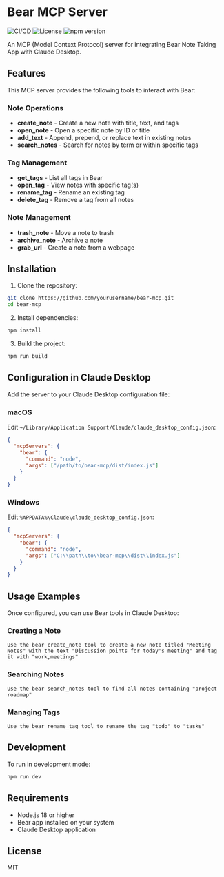 # Bear MCP Server

![CI/CD](https://github.com/philgetzen/bear-mcp/workflows/CI%2FCD%20Pipeline/badge.svg)
![License](https://img.shields.io/github/license/philgetzen/bear-mcp)
![npm version](https://img.shields.io/npm/v/bear-mcp)

An MCP (Model Context Protocol) server for integrating Bear Note Taking App with Claude Desktop.

## Features

This MCP server provides the following tools to interact with Bear:

### Note Operations
- **create_note** - Create a new note with title, text, and tags
- **open_note** - Open a specific note by ID or title
- **add_text** - Append, prepend, or replace text in existing notes
- **search_notes** - Search for notes by term or within specific tags

### Tag Management
- **get_tags** - List all tags in Bear
- **open_tag** - View notes with specific tag(s)
- **rename_tag** - Rename an existing tag
- **delete_tag** - Remove a tag from all notes

### Note Management
- **trash_note** - Move a note to trash
- **archive_note** - Archive a note
- **grab_url** - Create a note from a webpage

## Installation

1. Clone the repository:
```bash
git clone https://github.com/yourusername/bear-mcp.git
cd bear-mcp
```

2. Install dependencies:
```bash
npm install
```

3. Build the project:
```bash
npm run build
```

## Configuration in Claude Desktop

Add the server to your Claude Desktop configuration file:

### macOS
Edit `~/Library/Application Support/Claude/claude_desktop_config.json`:

```json
{
  "mcpServers": {
    "bear": {
      "command": "node",
      "args": ["/path/to/bear-mcp/dist/index.js"]
    }
  }
}
```

### Windows
Edit `%APPDATA%\Claude\claude_desktop_config.json`:

```json
{
  "mcpServers": {
    "bear": {
      "command": "node",
      "args": ["C:\\path\\to\\bear-mcp\\dist\\index.js"]
    }
  }
}
```

## Usage Examples

Once configured, you can use Bear tools in Claude Desktop:

### Creating a Note
```
Use the bear create_note tool to create a new note titled "Meeting Notes" with the text "Discussion points for today's meeting" and tag it with "work,meetings"
```

### Searching Notes
```
Use the bear search_notes tool to find all notes containing "project roadmap"
```

### Managing Tags
```
Use the bear rename_tag tool to rename the tag "todo" to "tasks"
```

## Development

To run in development mode:
```bash
npm run dev
```

## Requirements

- Node.js 18 or higher
- Bear app installed on your system
- Claude Desktop application

## License

MIT